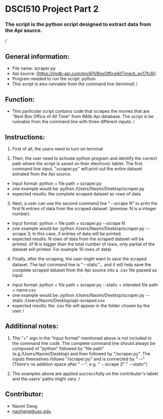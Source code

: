 # DSCI510 Project Part 2
### The script is the python script designed to extract data from the Api source.
/ 


## General information:
- File name: scraper.py
- Api source: [https://imdb-api.com/en/API/BoxOfficeAllTime/k_pv17fc8j]
- Program needed to run the script: python
- This script is also runnable from the command line (terminal)
/


## Function:
- This particular script contains code that scrapes the movies that are "Best Box Office of All Time" from IMdb Api database. The script is be runnable from the command line with three different inputs: 
/


## Instructions:

1. First of all, the users need to turn on terminal

2. Then, the user need to activate python program and identify the correct path where the script is saved on their electronic tablet. The first command line input, "scraper.py" will print out the entire dataset extrated from the Api source. 

- Input format: python + file path + scraper.py
- one example would be: python /Users/Naomi/Desktop/scraper.py
- expected results: the complete scraped dataset as rows of data

3. Next, a user can use the second command line "--scrape N" to print the first N entries of data from the scraped dataset. (premise: N is a integer number). 

- Input format: python + file path + scraper.py --scrape N
- one example would be: python /Users/Naomi/Desktop/scraper.py --scrape 3; In this case, 3 entries of data will be printed.
- expected results: N rows of data from the scraped dataset will be printed. (if N is bigger than the total number of rows, only partial of the dataset will printed. For example 10 rows of data)

4. Finally, after the scraping, the user might want to save the scraped dataset. The last command line is "--static"，and it will help save the complete scraped dataset from the Api source into a .csv file passed as input. 

- Input format: python + file path + scraper.py --static + intended file path + name.csv
- one example would be: python /Users/Naomi/Desktop/scraper.py --static /Users/Naomi/Desktop/api-scraped.csv 
- expected results: the .csv file will appear in the folder chosen by the user
/


## Additional notes:

1. The "+" sign in the "Input format" mentioned above is not included in the command line code. The complete command line should always be composed of "python" followed by "file path" (e.g./Users/Naomi/Desktop) and then followed by "/scraper.py". The inputs themselves follows "/scraper.py" and is connected by " --" (There's no addition space after " --". e.g. " --scrape 3" " --static")

2. The examples above are applied succeccfully on the contributer's tablet and the users' paths might vary.
/


## Contributor:
- Naomi Deng 
- naizheng@usc.edu





